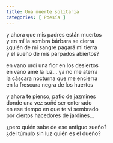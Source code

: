 ```yaml
---
title: Una muerte solitaria
categories: [ Poesía ]
---
```


y ahora que mis padres están muertos<br>
y en mí la sombra bárbara se cierra <br>
¿quién de mi sangre pagará mi tierra <br>
y el sueño de mis párpados abiertos? <br>

en vano urdí una flor en los desiertos <br>
en vano amé la luz...  ya no me aterra  <br>
la cáscara nocturna que me encierra <br>
en la frescura negra de los huertos <br>

y ahora te pienso, patio de jazmines <br>
donde una vez soñé ser enterrado <br>
en ese tiempo en que te vi sembrado <br>
por ciertos hacedores de jardines… <br>

¿pero quién sabe de ese antiguo sueño? <br>
¿del túmulo sin luz quién es el dueño? <br>

